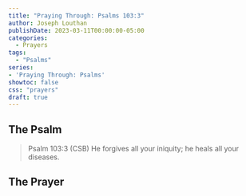 ```yaml
---
title: "Praying Through: Psalms 103:3"
author: Joseph Louthan
publishDate: 2023-03-11T00:00:00-05:00
categories:
  - Prayers
tags:
  - "Psalms"
series:
- 'Praying Through: Psalms'
showtoc: false
css: "prayers"
draft: true
---
```

## The Psalm

>Psalm 103:3 (CSB) He forgives all your iniquity; he heals all your diseases. 

## The Prayer

<div style="font-variant: small-caps;">

</div>

```text

```
